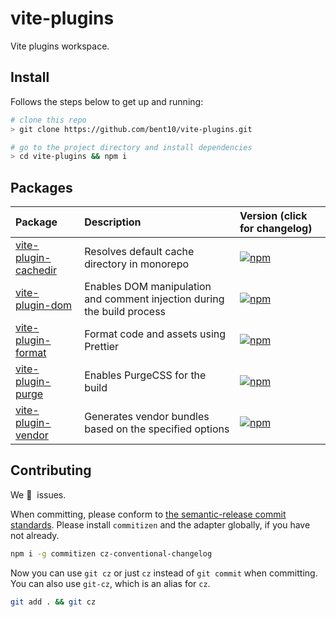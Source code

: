 # vite-plugins

Vite plugins workspace.

## Install

Follows the steps below to get up and running:

```bash
# clone this repo
> git clone https://github.com/bent10/vite-plugins.git

# go to the project directory and install dependencies
> cd vite-plugins && npm i
```

## Packages

| Package                                          | Description                                                             | Version (click for changelog)                                                                      |
| :----------------------------------------------- | :---------------------------------------------------------------------- | :------------------------------------------------------------------------------------------------- |
| [vite-plugin-cachedir](packages/plugin-cachedir) | Resolves default cache directory in monorepo                            | [![npm](https://img.shields.io/npm/v/vite-plugin-cachedir)](packages/plugin-cachedir/changelog.md) |
| [vite-plugin-dom](packages/plugin-dom)           | Enables DOM manipulation and comment injection during the build process | [![npm](https://img.shields.io/npm/v/vite-plugin-dom)](packages/plugin-dom/changelog.md)           |
| [vite-plugin-format](packages/plugin-format)     | Format code and assets using Prettier                                   | [![npm](https://img.shields.io/npm/v/vite-plugin-format)](packages/plugin-format/changelog.md)     |
| [vite-plugin-purge](packages/plugin-purge)       | Enables PurgeCSS for the build                                          | [![npm](https://img.shields.io/npm/v/vite-plugin-purge)](packages/plugin-purge/changelog.md)       |
| [vite-plugin-vendor](packages/plugin-vendor)     | Generates vendor bundles based on the specified options                 | [![npm](https://img.shields.io/npm/v/vite-plugin-vendor)](packages/plugin-vendor/changelog.md)     |

## Contributing

We 💛&nbsp; issues.

When committing, please conform to [the semantic-release commit standards](https://www.conventionalcommits.org/). Please install `commitizen` and the adapter globally, if you have not already.

```bash
npm i -g commitizen cz-conventional-changelog
```

Now you can use `git cz` or just `cz` instead of `git commit` when committing. You can also use `git-cz`, which is an alias for `cz`.

```bash
git add . && git cz
```
